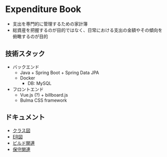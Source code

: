 # Expenditure Book

* 支出を専門的に管理するための家計簿
* 総資産を把握するのが目的ではなく、日常における支出の金額やその傾向を俯瞰するのが目的

## 技術スタック

* バックエンド
  * Java + Spring Boot + Spring Data JPA
  * Docker
    * DB: MySQL
* フロントエンド
  * Vue.js (?) + billboard.js
  * Bulma CSS framework

## ドキュメント

* [クラス図](./Document/class_diagram.md)
* [ER図](./Document/entity_relationship_diagram.md)
* [ビルド関連](./Document/build.md)
* [保守関連](./Document/maintenance.md)

